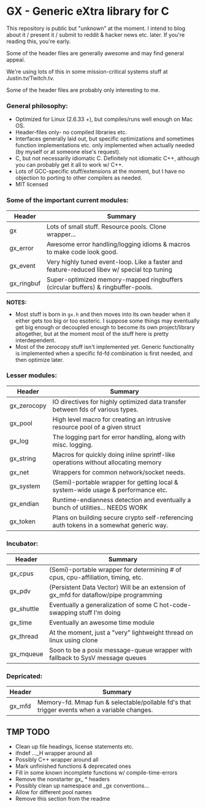 GX - Generic eXtra library for C
=================================

This repository is public but "unknown" at the moment. I intend to blog about
it / present it / submit to reddit & hacker news etc. later. If you're reading
this, you're early.

Some of the header files are generally awesome and may find general appeal.

We're using lots of this in some mission-critical systems stuff at Justin.tv/Twitch.tv.

Some of the header files are probably only interesting to me.


### General philosophy:

* Optimized for Linux (2.6.33 +), but compiles/runs well enough on Mac OS.
* Header-files only- no compiled libraries etc.
* Interfaces generally laid out, but specific optimizations and sometimes
  function implementations etc. only implemented when actually needed (by
  myself or at someone else's request).
* C, but not necessarily idiomatic C. Definitely not idiomatic C++, although
  you can probably get it all to work w/ C++.
* Lots of GCC-specific stuff/extensions at the moment, but I have no objection
  to porting to other compilers as needed.
* MIT licensed

### Some of the important current modules:

| Header        | Summary                                                                          |
| ------------- | -------------------------------------------------------------------------------- |
| gx            | Lots of small stuff. Resource pools. Clone wrapper...                            |
| gx\_error     | Awesome error handling/logging idioms & macros to make code look good.           |
| gx\_event     | Very highly tuned event-loop. Like a faster and feature-reduced libev w/ special tcp tuning |
| gx\_ringbuf   | Super-optimized memory-mapped ringbuffers (circular buffers) & ringbuffer-pools. |


**NOTES:**
* Most stuff is born in `gx.h` and then moves into its own header when it either
  gets too big or too esoteric. I suppose some things may eventually get big
  enough or decoupled enough to become its own project/library altogether, but
  at the moment most of the stuff here is pretty interdependent.
* Most of the zerocopy stuff isn't implemented yet. Generic functionality is
  implemented when a specific fd-fd combination is first needed, and then
  optimize later.

### Lesser modules:

| Header        | Summary                                                                          |
| ------------- | -------------------------------------------------------------------------------- |
| gx\_zerocopy  | IO directives for highly optimized data transfer between fds of various types.   |
| gx\_pool      | High level macro for creating an intrusive resource pool of a given struct       |
| gx\_log       | The logging part for error handling, along with misc. logging.                   |
| gx\_string    | Macros for quickly doing inline sprintf-like operations without allocating memory |
| gx\_net       | Wrappers for common network/socket needs.                                        |
| gx\_system    | (Semi)-portable wrapper for getting local & system-wide usage & performance etc. |
| gx\_endian    | Runtime-endianness detection and eventually a bunch of utilities... NEEDS WORK   |
| gx\_token     | Plans on building secure crypto self-referencing auth tokens in a somewhat generic way. |

### Incubator:

| Header        | Summary                                                                          |
| ------------- | -------------------------------------------------------------------------------- |
| gx\_cpus      | (Semi)-portable wrapper for determining # of cpus, cpu-affiliation, timing, etc. |
| gx\_pdv       | (Persistent Data Vector) Will be an extension of gx\_mfd for dataflow/pipe programming |
| gx\_shuttle   | Eventually a generalization of some C hot-code-swapping stuff I'm doing          |
| gx\_time      | Eventually an awesome time module                                                |
| gx\_thread    | At the moment, just a "very" lightweight thread on linux using clone             |
| gx\_mqueue    | Soon to be a posix message-queue wrapper with fallback to SysV message queues    |

### Depricated:

| Header        | Summary                                                                          |
| ------------- | -------------------------------------------------------------------------------- |
| gx\_mfd       | Memory-fd. Mmap fun & selectable/pollable fd's that trigger events when a variable changes. |


TMP TODO
---------

* Clean up file headings, license statements etc.
* ifndef ...\_H wrapper around all
* Possibly C++ wrapper around all
* Mark unfinished functions & deprecated ones
* Fill in some known incomplete functions w/ compile-time-errors
* Remove the nonstarter gx\_ * headers
* Possibly clean up namespace and \_gx conventions...
* Allow for different pool names
* Remove this section from the readme
